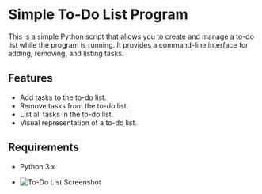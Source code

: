 # Simple To-Do List Program

This is a simple Python script that allows you to create and manage a to-do list while the program is running. It provides a command-line interface for adding, removing, and listing tasks.

## Features

- Add tasks to the to-do list.
- Remove tasks from the to-do list.
- List all tasks in the to-do list.
- Visual representation of a to-do list.

## Requirements

- Python 3.x

- ![To-Do List Screenshot](screenshot.png)
